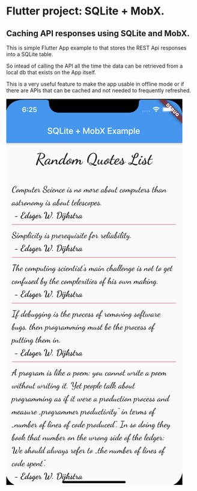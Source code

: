 # Flutter project: SQLite + MobX.

## Caching API responses using SQLite and MobX.

This is simple Flutter App example to that stores the REST Api responses into a SQLite table.

So intead of calling the API all the time the data can be retrieved from a local db that exists on the App itself.

This is a very useful feature to make the app usable in offline mode or if there are APIs that can be cached and not needed to frequently refreshed.

![Screenshot](https://github.com/giri-jeedigunta/sqlite_example/blob/master/assets/images/sqlite_mobx_flutter.png)
